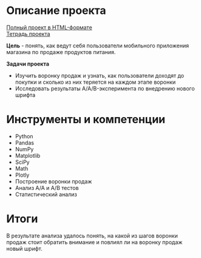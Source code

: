 # Описание проекта

[Полный проект в HTML-формате](https://htmlpreview.github.io/?https://raw.githubusercontent.com/vgvsk/Data-Analyst-Portfolio/main/Users%20behaviour/Users%20behaviour.html?token=GHSAT0AAAAAACGWKRUMWKOPCZF6DSJ6PTYCZHPYLJA) 
<br>[Тетрадь проекта](https://github.com/vgvsk/Data-Analyst-Portfolio/blob/0c6aba87638dac97be425b05e770f5673f4ace04/Users%20behaviour/Users%20behaviour.ipynb)

**Цель** - понять, как ведут себя пользователи мобильного приложения магазина по продаже продуктов питания.

**Задачи проекта**

- Изучить воронку продаж и узнать, как пользователи доходят до покупки и сколько из них теряется на каждом этапе воронки
- Исследовать результаты A/A/B-эксперимента по внедрению нового шрифта

# Инструменты и компетенции

- Python
- Pandas
- NumPy
- Matplotlib
- SciPy
- Math
- Plotly
- Построение воронки продаж
- Анализ A/A и A/B тестов
- Статистический анализ

# Итоги

В результате анализа удалось понять, на какой из шагов воронки продаж стоит обратить внимание и повлиял ли на воронку продаж новый шрифт.
